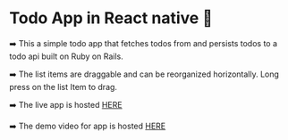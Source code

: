 # Todo App in React native 🌝
➡️ This a simple todo app that fetches todos from and persists todos to a todo api built on Ruby on Rails.

➡️ The list items are draggable and can be reorganized horizontally. Long press on the list Item to drag.

➡️ The live app is hosted [HERE](https://expo.dev/@chandraman/todo-app)

➡️ The demo video for app is hosted [HERE](https://www.loom.com/share/32d2f3b1e8a74013890d405f6466fd39?sharedAppSource=personal_library)

